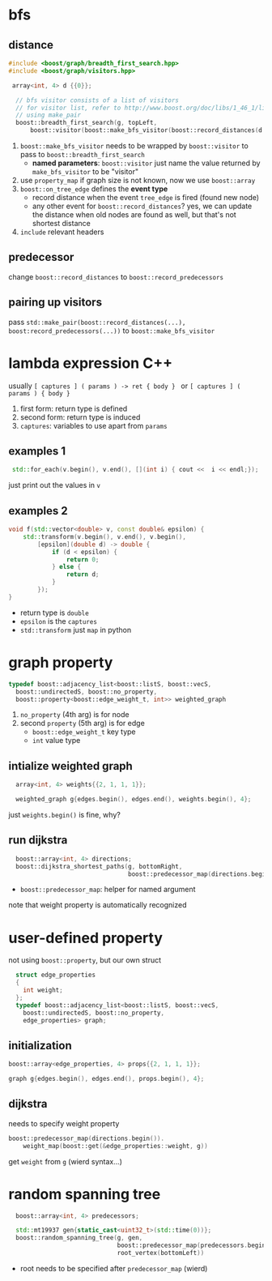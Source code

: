 # bfs

## distance

```c++
#include <boost/graph/breadth_first_search.hpp>
#include <boost/graph/visitors.hpp>

 array<int, 4> d {{0}};

  // bfs visitor consists of a list of visitors
  // for visitor list, refer to http://www.boost.org/doc/libs/1_46_1/libs/graph/doc/bfs_visitor.html
  // using make_pair
  boost::breadth_first_search(g, topLeft,
      boost::visitor(boost::make_bfs_visitor(boost::record_distances(d.begin(), boost::on_tree_edge())));
```

1. `boost::make_bfs_visitor` needs to be wrapped by `boost::visitor` to pass to `boost::breadth_first_search`
   - **named parameters**: `boost::visitor` just name the value returned by `make_bfs_visitor` to be "visitor"
1. use `property_map` if graph size is not known, now we use `boost::array`
1. `boost::on_tree_edge` defines the **event type**
   - record distance when the event `tree_edge` is fired (found new node)
   - any other event for `boost::record_distances`? yes, we can update the distance when old nodes are found as well, but that's not shortest distance
1. `include` relevant headers


## predecessor

change `boost::record_distances` to `boost::record_predecessors`

## pairing up visitors

pass `std::make_pair(boost::record_distances(...), boost:record_predecessors(...))` to `boost::make_bfs_visitor`

# lambda expression C++

usually `[ captures ] ( params ) -> ret { body } ` or `[ captures ] ( params ) { body }`

1. first form: return type is defined
2. second form: return type is induced
3. `captures`: variables to use apart from `params`

## examples 1

```c++
 std::for_each(v.begin(), v.end(), [](int i) { cout <<  i << endl;});
```

just print out the values in `v`

## examples 2

```c++
void f(std::vector<double> v, const double& epsilon) {
    std::transform(v.begin(), v.end(), v.begin(),
        [epsilon](double d) -> double {
            if (d < epsilon) {
                return 0;
            } else {
                return d;
            }
        });
}
```

- return type is `double`
- `epsilon` is the `captures`
- `std::transform` just `map` in python

# graph property

```c++
typedef boost::adjacency_list<boost::listS, boost::vecS,
  boost::undirectedS, boost::no_property,
  boost::property<boost::edge_weight_t, int>> weighted_graph
```

1. `no_property` (4th arg) is for node
2. second `property` (5th arg) is for edge
   - `boost::edge_weight_t` key type
   - `int` value type

## intialize weighted graph

```c++
  array<int, 4> weights{{2, 1, 1, 1}};

  weighted_graph g{edges.begin(), edges.end(), weights.begin(), 4};
```

just `weights.begin()` is fine, why?

## run dijkstra

```c++
  boost::array<int, 4> directions;
  boost::dijkstra_shortest_paths(g, bottomRight,
                                 boost::predecessor_map(directions.begin()));
```

- `boost::predecessor_map`: helper for named argument

note that weight property is automatically recognized

# user-defined property

not using `boost::property`, but our own struct

```c++
  struct edge_properties
  {
    int weight;
  };
  typedef boost::adjacency_list<boost::listS, boost::vecS,
    boost::undirectedS, boost::no_property,
    edge_properties> graph;
```

## initialization

```c++
boost::array<edge_properties, 4> props{{2, 1, 1, 1}};

graph g{edges.begin(), edges.end(), props.begin(), 4};
```

## dijkstra

needs to specify weight property

```c++
boost::predecessor_map(directions.begin()).
    weight_map(boost::get(&edge_properties::weight, g))
```

get `weight` from `g`  (wierd syntax...)

# random spanning tree

```c++
  boost::array<int, 4> predecessors;

  std::mt19937 gen{static_cast<uint32_t>(std::time(0))};
  boost::random_spanning_tree(g, gen,
                              boost::predecessor_map(predecessors.begin()).
                              root_vertex(bottomLeft))
```

- root needs to be specified after `predecessor_map` (wierd)


